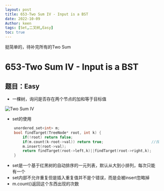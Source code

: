 ```yaml
---
layout: post
title: 653-Two Sum IV - Input is a BST
date: 2022-10-09
Author: keen
tags: [Set,二叉树,Easy]
toc: true
---
```

挺简单的，待补完所有的Two Sum

# 653-Two Sum IV - Input is a BST

## 题目：Easy
- 一棵树，询问是否存在两个节点的加和等于目标值

![Two Sum IV](https://lh3.googleusercontent.com/u/0/d/1J2bC1PHc4tOdsMiZpqin1GYcGufTX_tW)

- set的使用

```CPP
    unordered_set<int> m;
    bool findTarget(TreeNode* root, int k) {
        if(!root) return false;
        if(m.count(k-root->val)) return true;                      //找到的话
        m.insert(root->val);
        return findTarget(root->left,k)||findTarget(root->right,k);
    }
```

- set是一个基于红黑树的自动排序的一元列表，默认从大到小排列，每次只能有一个
- set内部不允许重复但是插入重复值并不是个错误，而是会被insert忽略掉
- m.count()返回这个东西出现的次数
